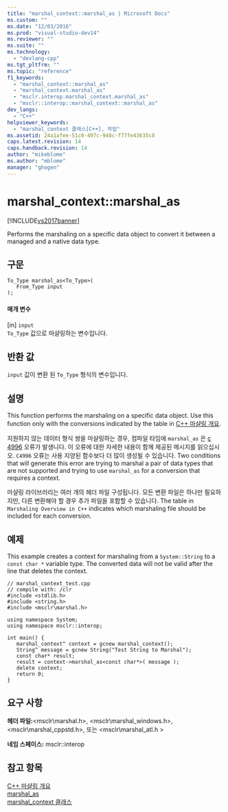 ```yaml
---
title: "marshal_context::marshal_as | Microsoft Docs"
ms.custom: ""
ms.date: "12/03/2016"
ms.prod: "visual-studio-dev14"
ms.reviewer: ""
ms.suite: ""
ms.technology: 
  - "devlang-cpp"
ms.tgt_pltfrm: ""
ms.topic: "reference"
f1_keywords: 
  - "marshal_context::marshal_as"
  - "marshal_context.marshal_as"
  - "msclr.interop.marshal_context.marshal_as"
  - "msclr::interop::marshal_context::marshal_as"
dev_langs: 
  - "C++"
helpviewer_keywords: 
  - "marshal_context 클래스[C++], 작업"
ms.assetid: 24a1afee-51c0-497c-948c-f77fe43635c8
caps.latest.revision: 14
caps.handback.revision: 14
author: "mikeblome"
ms.author: "mblome"
manager: "ghogen"
---
```

# marshal_context::marshal_as
[!INCLUDE[vs2017banner](../assembler/inline/includes/vs2017banner.md)]

Performs the marshaling on a specific data object to convert it between a managed and a native data type.  
  
## 구문  
  
```  
To_Type marshal_as<To_Type>(  
   From_Type input   
);  
```  
  
#### 매개 변수  
 \[in\] `input`  
 `To_Type`  값으로 마샬링하는 변수입니다.  
  
## 반환 값  
 `input` 값이 변환 된  `To_Type` 형식의 변수입니다.  
  
## 설명  
 This function performs the marshaling on a specific data object.  Use this function only with the conversions indicated by the table in [C\+\+ 마샬링 개요](../dotnet/overview-of-marshaling-in-cpp.md).  
  
 지원하지 않는 데이터 형식 쌍을 마샬링하는 경우, 컴파일 타임에  `marshal_as` 은 [c 4996](../error-messages/compiler-warnings/compiler-warning-level-3-c4996.md) 오류가 발생니다.  이 오류에 대한 자세한 내용이 함께 제공된 메시지를 읽으십시오.   `C4996` 오류는 사용 지양된 함수보다 더 많이 생성될 수 있습니다.  Two conditions that will generate this error are trying to marshal a pair of data types that are not supported and trying to use `marshal_as` for a conversion that requires a context.  
  
 마샬링 라이브러리는 여러 개의 헤더 파일 구성됩니다.  모든 변환 파일은 하나만 필요하지만, 다른 변환해야 할 경우 추가 파일을 포함할 수 있습니다.  The table in `Marshaling Overview in C++` indicates which marshaling file should be included for each conversion.  
  
## 예제  
 This example creates a context for marshaling from a `System::String` to a `const char *` variable type.  The converted data will not be valid after the line that deletes the context.  
  
```  
// marshal_context_test.cpp  
// compile with: /clr  
#include <stdlib.h>  
#include <string.h>  
#include <msclr\marshal.h>  
  
using namespace System;  
using namespace msclr::interop;  
  
int main() {  
   marshal_context^ context = gcnew marshal_context();  
   String^ message = gcnew String("Test String to Marshal");  
   const char* result;  
   result = context->marshal_as<const char*>( message );  
   delete context;  
   return 0;  
}  
```  
  
## 요구 사항  
 **헤더 파일:**\<msclr\\marshal.h\>, \<msclr\\marshal\_windows.h\>, \<msclr\\marshal\_cppstd.h\>, 또는 \<msclr\\marshal\_atl.h \>  
  
 **네임 스페이스:** msclr::interop  
  
## 참고 항목  
 [C\+\+ 마샬링 개요](../dotnet/overview-of-marshaling-in-cpp.md)   
 [marshal\_as](../dotnet/marshal-as.md)   
 [marshal\_context 클래스](../dotnet/marshal-context-class.md)